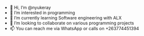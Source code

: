 - 👋 Hi, I’m @nyukeray
- 👀 I’m interested in programming 
- 🌱 I’m currently learning Software engineering with ALX
- 💞️ I’m looking to collaborate on various programming projects
- 📫 You can reach me via WhatsApp or calls on +263774451394

<!---
nyukeray/nyukeray is a ✨ special ✨ repository because its `README.md` (this file) appears on your GitHub profile.
You can click the Preview link to take a look at your changes.
--->
